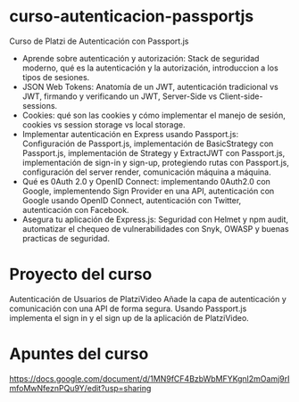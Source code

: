 # curso-autenticacion-passportjs

Curso de Platzi de Autenticación con Passport.js

- Aprende sobre autenticación y autorización: Stack de seguridad moderno, qué es la autenticación y la autorización, introduccion a los tipos de sesiones.
- JSON Web Tokens: Anatomía de un JWT, autenticación tradicional vs JWT, firmando y verificando un JWT, Server-Side vs Client-side-sessions.
- Cookies: qué son las cookies y cómo implementar el manejo de sesión, cookies vs session storage vs local storage.
- Implementar autenticación en Express usando Passport.js: Configuración de Passport.js, implementación de BasicStrategy con Passport.js, implementación de Strategy y ExtractJWT con Passport.js, implementación de sign-in y sign-up, protegiendo rutas con Passport.js, configuración del server render, comunicación máquina a máquina.
- Qué es 0Auth 2.0 y OpenID Connect: implementando 0Auth2.0 con Google, implementendo Sign Provider en una API, autenticación con Google usando OpenID Connect, autenticación con Twitter, autenticación con Facebook.
- Asegura tu aplicación de Express.js: Seguridad con Helmet y npm audit, automatizar el chequeo de vulnerabilidades con Snyk, OWASP y buenas practicas de seguridad.


# Proyecto del curso
Autenticación de Usuarios de PlatziVideo
Añade la capa de autenticación y comunicación con una API de forma segura. Usando Passport.js implementa el sign in y el sign up de la aplicación de PlatziVideo.

# Apuntes del curso
https://docs.google.com/document/d/1MN9fCF4BzbWbMFYKgnl2mOamj9rImfoMwNfeznPQu9Y/edit?usp=sharing
